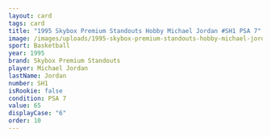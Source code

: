 ```yaml
---
layout: card
tags: card
title: "1995 Skybox Premium Standouts Hobby Michael Jordan #SH1 PSA 7"
image: /images/uploads/1995-skybox-premium-standouts-hobby-michael-jordan-7.webp
sport: Basketball
year: 1995
brand: Skybox Premium Standouts
player: Michael Jordan
lastName: Jordan
number: SH1
isRookie: false
condition: PSA 7
value: 65
displayCase: "6"
order: 10
---
```

